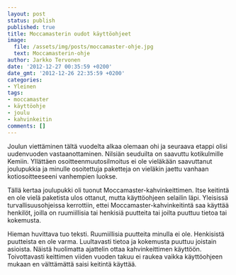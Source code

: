 ```yaml
---
layout: post
status: publish
published: true
title: Moccamasterin oudot käyttöohjeet
image:
  file: /assets/img/posts/moccamaster-ohje.jpg
  text: Moccamasterin-ohje
author: Jarkko Tervonen
date: '2012-12-27 00:35:59 +0200'
date_gmt: '2012-12-26 22:35:59 +0200'
categories:
- Yleinen
tags:
- moccamaster
- käyttöohje
- joulu
- kahvinkeitin
comments: []
---
```

Joulun viettäminen tältä vuodelta alkaa olemaan ohi ja seuraava etappi olisi uudenvuoden vastaanottaminen. Nilsiän seuduilta on saavuttu kotikulmille Kemiin. Yllättäen osoitteenmuutosilmoitus ei ole vieläkään saavuttanut joulupukkia ja minulle osoitettuja paketteja on vieläkin jaettu vanhaan kotiosoitteeseeni vanhempien luokse.

Tällä kertaa joulupukki oli tuonut Moccamaster-kahvinkeittimen. Itse keitintä en ole vielä paketista ulos ottanut, mutta käyttöohjeen selailin läpi. Yleisissä turvallisuusohjeissa kerrottiin, ettei Moccamaster-kahvinkeitintä saa käyttää henkilöt, joilla on ruumiillisia tai henkisiä puutteita tai joilta puuttuu tietoa tai kokemusta.

Hieman huvittava tuo teksti. Ruumiillisia puutteita minulla ei ole. Henkisistä puutteista en ole varma. Luultavasti tietoa ja kokemusta puuttuu joistain asioista. Näistä huolimatta ajattelin ottaa kahvinkeittimen käyttöön. Toivottavasti keittimen viiden vuoden takuu ei raukea vaikka käyttöohjeen mukaan en välttämättä saisi keitintä käyttää.
